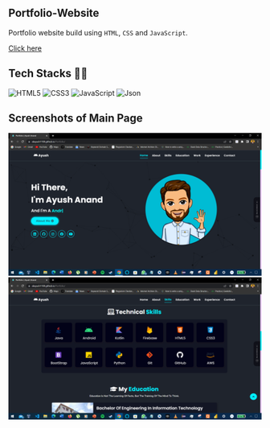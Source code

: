 ## Portfolio-Website 
Portfolio website build using `HTML`, `CSS` and `JavaScript`.

[Click here](https://akayush1108.github.io/Portfolio/ "LCO")

## Tech Stacks 👨‍💻
<img alt="HTML5" src="https://img.shields.io/badge/HTML5-E34F26?style=for-the-badge&logo=html5&logoColor=white" /> <img alt="CSS3" src="https://img.shields.io/badge/CSS3-1572B6?style=for-the-badge&logo=css3&logoColor=white" /> <img alt="JavaScript" src="https://img.shields.io/badge/JavaScript-323330?style=for-the-badge&logo=javascript&logoColor=F7DF1E" /> <img alt="Json" src="https://img.shields.io/badge/json-5E5C5C?style=for-the-badge&logo=json&logoColor=white" />

## Screenshots of Main Page
![LCO Mascot](https://github.com/akayush1108/Portfolio/blob/main/assets/images/Screenshot%20(375).png "LCO")
![LCO Mascot](https://github.com/akayush1108/Portfolio/blob/main/assets/images/Screenshot%20(376).png "LCO")
